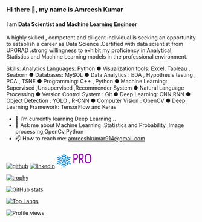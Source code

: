 ### Hi there 👋, my name is Amreesh Kumar
#### I am Data Scientist and Machine Learning Engineer
A highly skilled , competent and diligent individual is seeking an opportunity to establish a career as Data
Science .Certified with data scientist from UPGRAD .strong willingness to exhibit my proficiency in
Analytical, Statistics and Machine Learning models in the professional environment.

Skills:  Analytics Languages: Python ● Visualization tools: Excel, Tableau , Seaborn ● Databases: MySQL ● Data Analytics : EDA , Hypothesis testing , PCA , TSNE ● Programming: C++ , Python ● Machine Learning: Supervised ,Unsupervised ,Recommender System ● Natural Language Processing ● Version Control System : Git ● Deep Learning: CNN,RNN ● Object Detection : YOLO , R-CNN ● Computer Vision : OpenCV ● Deep Learning Framework: TensorFlow and Keras

- 🌱 I’m currently learning Deep Learning .. 
- 💬 Ask me about Machine Learning ,Statistics and Probability ,Image processing,OpenCv,Python 
- 📫 How to reach me: amreeshkumar914@gmail.com 


[<img src='https://cdn.jsdelivr.net/npm/simple-icons@3.0.1/icons/github.svg' alt='github' height='40'>](https://github.com/Amreesh)  [<img src='https://cdn.jsdelivr.net/npm/simple-icons@3.0.1/icons/linkedin.svg' alt='linkedin' height='40'>](https://www.linkedin.com/in/amreesh-kumar-13b70015b/)
<a href='https://archiveprogram.github.com/'><img src='https://raw.githubusercontent.com/acervenky/animated-github-badges/master/assets/acbadge.gif' width='40' height='40'></a> <a href='https://github.com/pricing'><img src='https://raw.githubusercontent.com/acervenky/animated-github-badges/master/assets/pro.gif' width='50' height='50'></a>

[![trophy](https://github-profile-trophy.vercel.app/?username=Amreesh)](https://github.com/ryo-ma/github-profile-trophy)

![GitHub stats](https://github-readme-stats.vercel.app/api?username=Amreesh&show_icons=true)  

[![Top Langs](https://github-readme-stats.vercel.app/api/top-langs/?username=Amreesh)](https://github.com/anuraghazra/github-readme-stats)

![Profile views](https://gpvc.arturio.dev/Amreesh)  
